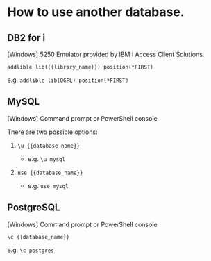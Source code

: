# How to use another database.

## DB2 for i

\[Windows\] 5250 Emulator provided by IBM i Access Client Solutions.

`addlible lib({{library_name}}) position(*FIRST)`

e.g. `addlible lib(QGPL) position(*FIRST)`



## MySQL

\[Windows\] Command prompt or PowerShell console

There are two possible options:

1. `\u {{database_name}}`
    - e.g. `\u mysql`

2. `use {{database_name}}`
    - e.g. `use mysql`



## PostgreSQL

\[Windows\] Command prompt or PowerShell console

`\c {{database_name}}`

e.g. `\c postgres`
